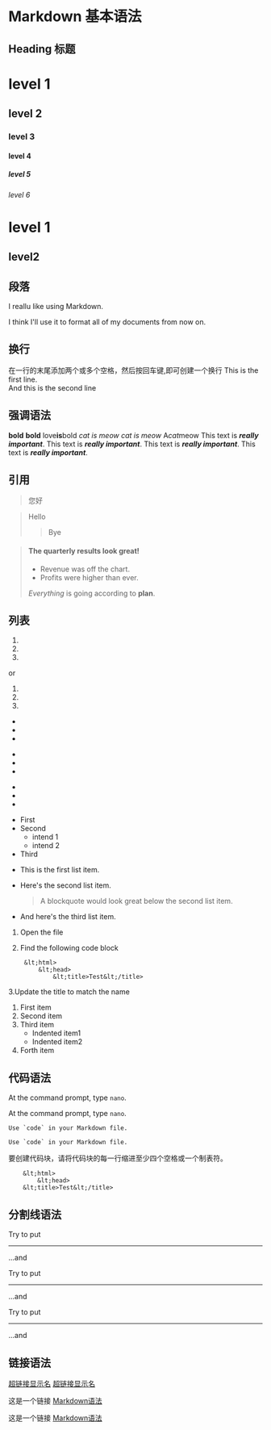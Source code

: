 # Markdown 基本语法

## Heading 标题
# level 1
##  level 2
###  level 3
####  level 4
##### level 5
###### level 6
level 1
==
level2
--
## 段落
I reallu like using Markdown.

I think I'll use it to format all of my documents from now on.
## 换行
在一行的末尾添加两个或多个空格，然后按回车键,即可创建一个换行
This is the first line.  
And this is the second line
##  强调语法
**bold**
__bold__
love**is**bold
*cat is meow*
_cat is meow_
A*cat*meow
This text is ***really important***.
This text is ___really important___.
This text is __*really important*__.
This text is **_really important_**.
##  引用
> 您好

> Hello
> 
>> Bye

> #### The quarterly results look great!
>
> - Revenue was off the chart.
> - Profits were higher than ever.
>
>  *Everything* is going according to **plan**.
## 列表
1.
1.
1.
or

1.
2.
3.

-
-
-

*
*
*

+
+
+

- First
- Second
    - intend 1
    - intend 2
- Third

*  This is the first list item.
*  Here's the second list item.

    > A blockquote would look great below the second list item.

*   And here's the third list item.

1. Open the file
2. Find the following code block

        &lt;html>
            &lt;head>
                &lt;title>Test&lt;/title>

3.Update the title to match the name

1. First item
2. Second item
3. Third item
    - Indented item1
    - Indented item2
4. Forth item  

## 代码语法
At the command prompt, type `nano`.

At the command prompt, type <code>nano</code>.

``Use `code` in your Markdown file.``

<code>Use \`code\` in your Markdown file.</code>

要创建代码块，请将代码块的每一行缩进至少四个空格或一个制表符。

        &lt;html>
            &lt;head>
        &lt;title>Test&lt;/title>
## 分割线语法
Try to put

---

...and

Try to put

***

...and

Try to put

___

...and

## 链接语法
[超链接显示名](链接地址 "超链接title")
<a href="超链接地址" title="超链接title">超链接显示名</a>

这是一个链接 [Markdown语法](https://markdown.com.cn)

这是一个链接 <a href="https://markdown.com.cn" title="Hello">Markdown语法</a>

